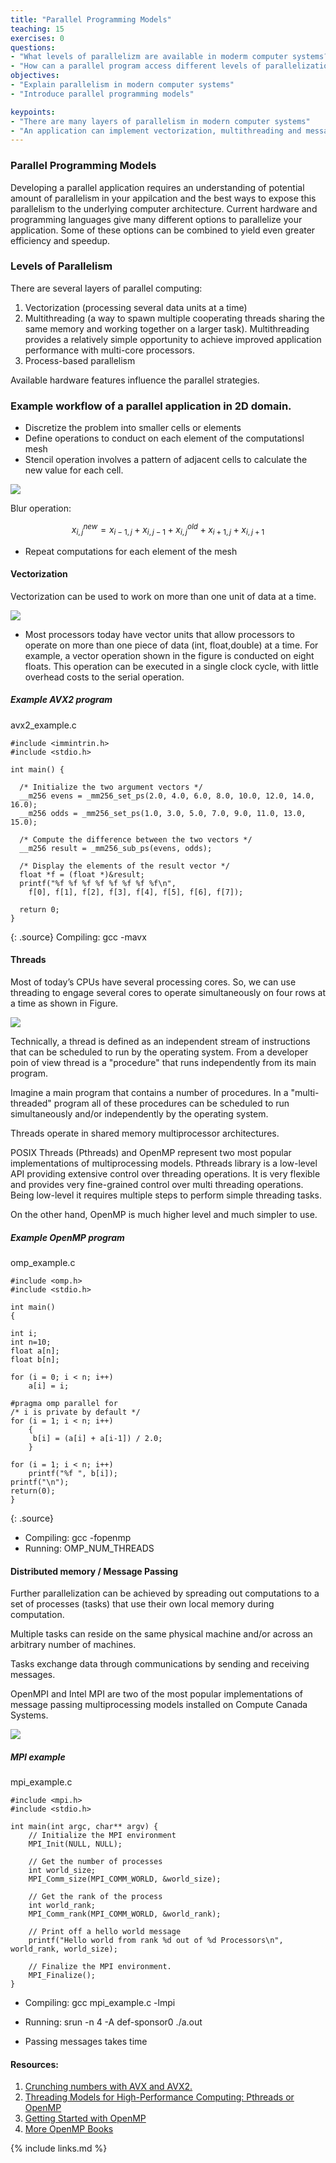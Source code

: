 ```yaml
---
title: "Parallel Programming Models"
teaching: 15
exercises: 0
questions:
- "What levels of parallelizm are available in moderm computer systems?"
- "How can a parallel program access different levels of parallelization?"
objectives:
- "Explain parallelism in modern computer systems"
- "Introduce parallel programming models"

keypoints:
- "There are many layers of parallelism in modern computer systems"
- "An application can implement vectorization, multithreading and message passing"
---
```


### Parallel Programming Models

Developing a parallel application requires an understanding of potential amount of parallelism in your appilcation and the best ways to expose this parallelism to the underlying computer architecture. Current hardware and programming languages give many different options to parallelize your application. Some of these options can be combined to yield even greater efficiency and speedup.

### Levels of Parallelism
There are several layers of parallel computing:
1. Vectorization (processing several data units at a time)
2. Multithreading  (a way to spawn multiple cooperating threads sharing the same memory and working together on a larger task). Multithreading provides a relatively simple opportunity to achieve improved application performance with multi-core processors.
3. Process-based parallelism

Available hardware features influence the parallel strategies.

### Example workflow of a parallel application in 2D domain.

- Discretize the problem into smaller cells or elements
- Define operations to conduct on each element of the computationsl mesh
- Stencil operation involves a pattern of adjacent cells to calculate the new value for each cell.

![](../fig/parallel_app_1.svg)

Blur operation:

$$x_{i,j}^{new}=x_{i-1,j}+x_{i,j-1}+x_{i,j}^{old}+x_{i+1,j}+x_{i,j+1}$$
- Repeat computations for each element of the mesh

#### Vectorization
Vectorization can be used to work on more than one unit of data at a time.

![](../fig/parallel_app_2.svg)

- Most processors today have vector units that allow processors to operate on more than one piece of data (int, float,double) at a time.  For example, a vector operation shown in the figure is conducted on eight floats. This operation can be executed in a single clock cycle, with little overhead costs to the serial operation.

##### Example AVX2 program
avx2_example.c
~~~
#include <immintrin.h>
#include <stdio.h>

int main() {

  /* Initialize the two argument vectors */
  __m256 evens = _mm256_set_ps(2.0, 4.0, 6.0, 8.0, 10.0, 12.0, 14.0, 16.0);
  __m256 odds = _mm256_set_ps(1.0, 3.0, 5.0, 7.0, 9.0, 11.0, 13.0, 15.0);

  /* Compute the difference between the two vectors */
  __m256 result = _mm256_sub_ps(evens, odds);

  /* Display the elements of the result vector */
  float *f = (float *)&result;
  printf("%f %f %f %f %f %f %f %f\n",
    f[0], f[1], f[2], f[3], f[4], f[5], f[6], f[7]);

  return 0;
}
~~~
{: .source}
Compiling: gcc -mavx


#### Threads
Most of today’s CPUs have several processing cores. So, we can use threading to engage several cores to operate simultaneously on four rows at a time as shown in Figure.

![](../fig/parallel_app_3.svg)

Technically, a thread is defined as an independent stream of instructions that can be scheduled to run by the operating system.  From a developer poin of view thread is a "procedure" that runs independently from its main program.

Imagine a main program that contains a number of procedures. In a "multi-threaded" program all of these procedures can be scheduled to run simultaneously and/or independently by the operating system.

Threads operate in shared memory multiprocessor architectures.

POSIX Threads (Pthreads) and OpenMP represent two most popular implementations of multiprocessing models. Pthreads library is a low-level API providing extensive control over threading operations. It is very flexible and provides very fine-grained control over multi threading operations. Being low-level it requires multiple steps to perform simple threading tasks.

On the other hand, OpenMP is much higher level and much simpler to use.

##### Example OpenMP program
omp_example.c
~~~
#include <omp.h>
#include <stdio.h>

int main()
{

int i;
int n=10;
float a[n];
float b[n];

for (i = 0; i < n; i++)
    a[i] = i;

#pragma omp parallel for
/* i is private by default */
for (i = 1; i < n; i++)
    {
     b[i] = (a[i] + a[i-1]) / 2.0;
    }

for (i = 1; i < n; i++)
    printf("%f ", b[i]);
printf("\n");
return(0);
}
~~~
{: .source}
- Compiling: gcc -fopenmp
- Running: OMP_NUM_THREADS


#### Distributed memory / Message Passing

Further parallelization can be achieved  by spreading out computations to a set of processes (tasks) that use their own local memory during computation.

Multiple tasks can reside on the same physical machine and/or across an arbitrary number of machines.

Tasks exchange data through communications by sending and receiving messages.

OpenMPI and Intel MPI are two of the most popular implementations of message passing multiprocessing models installed on Compute Canada Systems.

![](../fig/parallel_app_4.svg)

##### MPI example
mpi_example.c
~~~
#include <mpi.h>
#include <stdio.h>

int main(int argc, char** argv) {
    // Initialize the MPI environment
    MPI_Init(NULL, NULL);

    // Get the number of processes
    int world_size;
    MPI_Comm_size(MPI_COMM_WORLD, &world_size);

    // Get the rank of the process
    int world_rank;
    MPI_Comm_rank(MPI_COMM_WORLD, &world_rank);

    // Print off a hello world message
    printf("Hello world from rank %d out of %d Processors\n", world_rank, world_size);

    // Finalize the MPI environment.
    MPI_Finalize();
}
~~~
- Compiling: gcc mpi_example.c -lmpi
- Running: srun -n 4 -A def-sponsor0 ./a.out

- Passing messages takes time


#### Resources:

1. [Crunching numbers with AVX and AVX2.](
https://www.codeproject.com/Articles/874396/Crunching-Numbers-with-AVX-and-AVX)
2. [Threading Models for High-Performance Computing: Pthreads or OpenMP](https://software.intel.com/en-us/articles/threading-models-for-high-performance-computing-pthreads-or-openmp)
3. [Getting Started with OpenMP](https://software.intel.com/en-us/articles/getting-started-with-openmp)
4. [More OpenMP Books](https://www.openmp.org/resources/openmp-books)


{% include links.md %}
